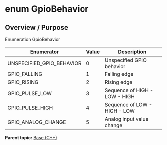 # enum GpioBehavior

## Overview / Purpose

Enumeration GpioBehavior

|Enumerator|Value|Description|
|----------|-----|-----------|
|UNSPECIFIED\_GPIO\_BEHAVIOR|0|Unspecified GPIO behavior|
|GPIO\_FALLING|1|Falling edge|
|GPIO\_RISING|2|Rising edge|
|GPIO\_PULSE\_LOW|3|Sequence of HIGH - LOW - HIGH|
|GPIO\_PULSE\_HIGH|4|Sequence of LOW - HIGH - LOW|
|GPIO\_ANALOG\_CHANGE|5|Analog input value change|

**Parent topic:** [Base \(C++\)](../../summary_pages/Base.md)

